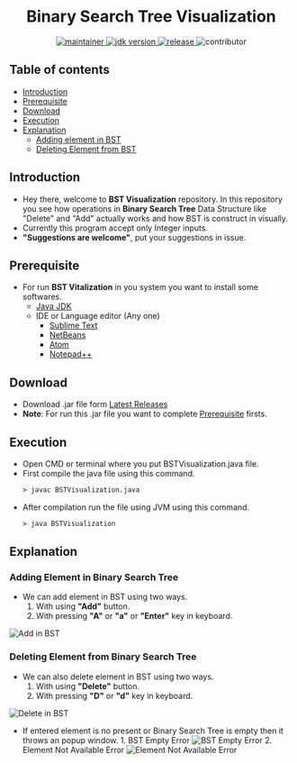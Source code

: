 <h1 align="center"> Binary Search Tree Visualization</h1>

<p align="center">
	<a href="https://github.com/Roshanimrzod0910" title="profile">
	<img src="https://img.shields.io/badge/maintainer-Roshanimrzod0910-blue" alt="maintainer">
	</a>
	<a href="https://www.oracle.com/in/java/technologies/javase-downloads.html" title="JDK Download">
		<img src="https://img.shields.io/badge/JDK-%3E%3D%20v8-blue" alt="jdk version">
	</a>
	<a href="https://github.com/Roshanimrzod0910/BST-Visualization/releases">
		<img src="https://img.shields.io/badge/release-1.0.0-blue" alt="release">
	</a>
	<img src="https://img.shields.io/badge/contributor-welcome-brightgreen" alt="contributor">
</p>

## Table of contents

- [Introduction](#introduction)
- [Prerequisite](#prerequisite)
- [Download](#download)
- [Execution](#execution)
- [Explanation](#explanation)
  - [Adding element in BST](#adding-element-in-binary-search-tree)
  - [Deleting Element from BST](#deleting-element-from-binary-search-tree)

## Introduction

- Hey there, welcome to **BST Visualization** repository. In this repository you see how operations in **Binary Search Tree** Data Structure like "Delete" and "Add" actually works and how BST is construct in visually.
- Currently this program accept only Integer inputs.
- **"Suggestions are welcome"**, put your suggestions in issue.

## Prerequisite

- For run **BST Vitalization** in you system you want to install some softwares.
  - [Java JDK ](https://www.oracle.com/in/java/technologies/javase-downloads.html 'Java JDK')
  - IDE or Language editor (Any one)
    - [Sublime Text](https://www.sublimetext.com/ 'Sublime Text')
    - [NetBeans](https://netbeans.org/ 'NetBeans IDE')
    - [Atom](https://atom.io/ 'Atom')
    - [Notepad++](https://notepad-plus-plus.org/downloads/ 'Notepad++')

## Download

- Download .jar file form [Latest Releases](https://github.com/urvesh254/BST-Visualization/releases 'Download')
- **Note**: For run this .jar file you want to complete [Prerequisite](#prerequisite) firsts.

## Execution

- Open CMD or terminal where you put BSTVisualization.java file.
- First compile the java file using this command.
  ```cmd
  > javac BSTVisualization.java
  ```
- After compilation run the file using JVM using this command.
  ```cmd
  > java BSTVisualization
  ```

## Explanation

### Adding Element in Binary Search Tree

- We can add element in BST using two ways.
  1.  With using **"Add"** button.
  2.  With pressing **"A"** or **"a"** or **"Enter"** key in keyboard.

![Add in BST](https://user-images.githubusercontent.com/55116730/102015789-a6009c00-3d83-11eb-8ae9-bf47b3fd6c67.gif 'Adding Element in BST')

### Deleting Element from Binary Search Tree

- We can also delete element in BST using two ways.
  1.  With using **"Delete"** button.
  2.  With pressing **"D"** or **"d"** key in keyboard.

![Delete in BST](https://user-images.githubusercontent.com/55116730/102015791-a9942300-3d83-11eb-9c0f-4befc0288583.gif)

- If entered element is no present or Binary Search Tree is empty then it throws an popup window. 1. BST Empty Error
  ![BST Empty Error](https://user-images.githubusercontent.com/55116730/102014950-9b8fd380-3d7e-11eb-845b-9ff621e5c559.jpg 'BST Empty Error') 2. Element Not Available Error
  ![Element Not Available Error](https://user-images.githubusercontent.com/55116730/102014949-9a5ea680-3d7e-11eb-9288-d9d3bc018ba8.jpg 'Element Not Available Error')
